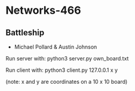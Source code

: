 # Networks-466

## Battleship
  - Michael Pollard & Austin Johnson

Run server with: python3 server.py <port> own_board.txt
  
Run client with: python3 client.py 127.0.0.1 <port> x y

(note: x and y are coordinates on a 10 x 10 board)

